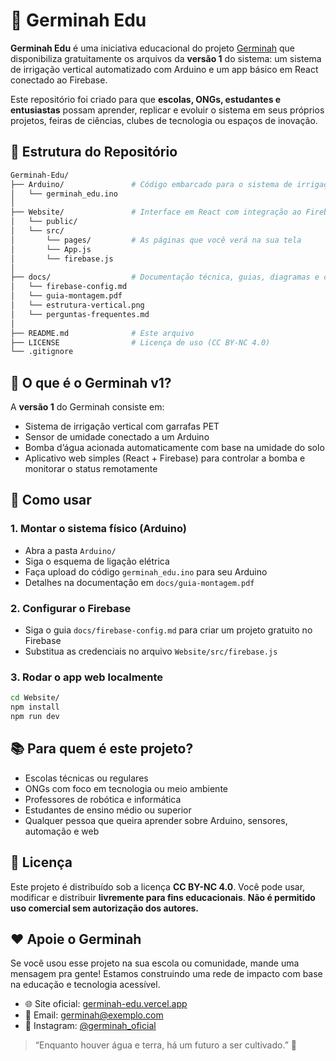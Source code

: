 # 🌱 Germinah Edu

**Germinah Edu** é uma iniciativa educacional do projeto [Germinah](https://germinah.vercel.app/) que disponibiliza gratuitamente os arquivos da **versão 1** do sistema: um sistema de irrigação vertical automatizado com Arduino e um app básico em React conectado ao Firebase.  

Este repositório foi criado para que **escolas, ONGs, estudantes e entusiastas** possam aprender, replicar e evoluir o sistema em seus próprios projetos, feiras de ciências, clubes de tecnologia ou espaços de inovação.

## 📁 Estrutura do Repositório

```bash
Germinah-Edu/
├── Arduino/               # Código embarcado para o sistema de irrigação
│   └── germinah_edu.ino
│
├── Website/               # Interface em React com integração ao Firebase
│   └── public/
│   └── src/
│       └── pages/         # As páginas que você verá na sua tela
│       └── App.js
│       └── firebase.js
│
├── docs/                  # Documentação técnica, guias, diagramas e configuração
│   └── firebase-config.md
│   └── guia-montagem.pdf
│   └── estrutura-vertical.png
│   └── perguntas-frequentes.md
│
├── README.md              # Este arquivo
├── LICENSE                # Licença de uso (CC BY-NC 4.0)
└── .gitignore
````

## 🧠 O que é o Germinah v1?

A **versão 1** do Germinah consiste em:

* Sistema de irrigação vertical com garrafas PET
* Sensor de umidade conectado a um Arduino
* Bomba d’água acionada automaticamente com base na umidade do solo
* Aplicativo web simples (React + Firebase) para controlar a bomba e monitorar o status remotamente

## 🚀 Como usar

### 1. Montar o sistema físico (Arduino)

* Abra a pasta `Arduino/`
* Siga o esquema de ligação elétrica
* Faça upload do código `germinah_edu.ino` para seu Arduino
* Detalhes na documentação em `docs/guia-montagem.pdf`

### 2. Configurar o Firebase

* Siga o guia `docs/firebase-config.md` para criar um projeto gratuito no Firebase
* Substitua as credenciais no arquivo `Website/src/firebase.js`

### 3. Rodar o app web localmente

```bash
cd Website/
npm install
npm run dev
```

## 📚 Para quem é este projeto?

* Escolas técnicas ou regulares
* ONGs com foco em tecnologia ou meio ambiente
* Professores de robótica e informática
* Estudantes de ensino médio ou superior
* Qualquer pessoa que queira aprender sobre Arduino, sensores, automação e web

## 📜 Licença

Este projeto é distribuído sob a licença **CC BY-NC 4.0**.
Você pode usar, modificar e distribuir **livremente para fins educacionais**.
**Não é permitido uso comercial sem autorização dos autores.**

## ❤️ Apoie o Germinah

Se você usou esse projeto na sua escola ou comunidade, mande uma mensagem pra gente!
Estamos construindo uma rede de impacto com base na educação e tecnologia acessível.

* 🌐 Site oficial: [germinah-edu.vercel.app](https://germinah-edu.vercel.app)
* 📧 Email: [germinah@exemplo.com](mailto:germinah@exemplo.com)
* 📸 Instagram: [@germinah\_oficial](https://instagram.com/germinah_oficial)

> “Enquanto houver água e terra, há um futuro a ser cultivado.” 🌿